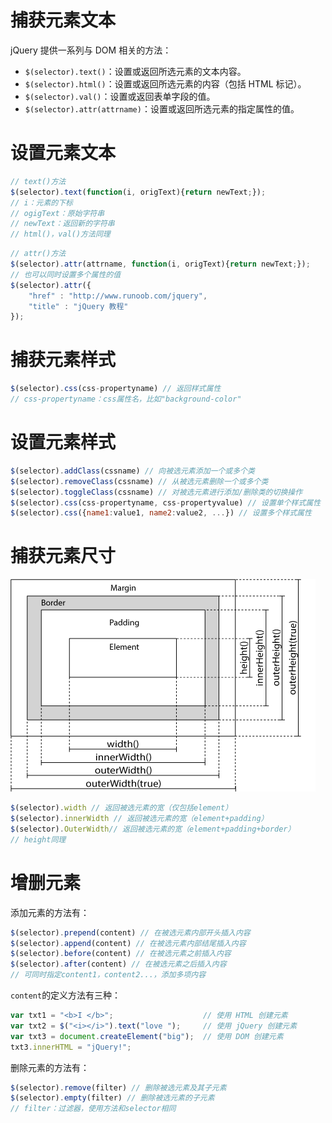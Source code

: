 # 捕获元素文本

jQuery 提供一系列与 DOM 相关的方法：
+ `$(selector).text()`：设置或返回所选元素的文本内容。
+ `$(selector).html()`：设置或返回所选元素的内容（包括 HTML 标记）。
+ `$(selector).val()`：设置或返回表单字段的值。
+ `$(selector).attr(attrname)`：设置或返回所选元素的指定属性的值。

# 设置元素文本

```javascript
// text()方法
$(selector).text(function(i, origText){return newText;});
// i：元素的下标
// ogigText：原始字符串
// newText：返回新的字符串
// html()，val()方法同理
```
```javascript
// attr()方法
$(selector).attr(attrname, function(i, origText){return newText;});
// 也可以同时设置多个属性的值
$(selector).attr({
    "href" : "http://www.runoob.com/jquery",
    "title" : "jQuery 教程"
});
```

# 捕获元素样式

```javascript
$(selector).css(css-propertyname) // 返回样式属性
// css-propertyname：css属性名，比如"background-color"
```

# 设置元素样式

```javascript
$(selector).addClass(cssname) // 向被选元素添加一个或多个类
$(selector).removeClass(cssname) // 从被选元素删除一个或多个类
$(selector).toggleClass(cssname) // 对被选元素进行添加/删除类的切换操作
$(selector).css(css-propertyname, css-propertyvalue) // 设置单个样式属性
$(selector).css({name1:value1, name2:value2, ...}) // 设置多个样式属性
```

# 捕获元素尺寸

![element-size](img/element-size.jpg)

```javascript
$(selector).width // 返回被选元素的宽（仅包括element）
$(selector).innerWidth // 返回被选元素的宽（element+padding）
$(selector).OuterWidth// 返回被选元素的宽（element+padding+border）
// height同理
```

# 增删元素

添加元素的方法有：
```javascript
$(selector).prepend(content) // 在被选元素内部开头插入内容
$(selector).append(content) // 在被选元素内部结尾插入内容
$(selector).before(content) // 在被选元素之前插入内容
$(selector).after(content) // 在被选元素之后插入内容
// 可同时指定content1，content2...，添加多项内容
```

`content`的定义方法有三种：
```javascript
var txt1 = "<b>I </b>";                    // 使用 HTML 创建元素
var txt2 = $("<i></i>").text("love ");     // 使用 jQuery 创建元素
var txt3 = document.createElement("big");  // 使用 DOM 创建元素
txt3.innerHTML = "jQuery!";
```

删除元素的方法有：
```javascript
$(selector).remove(filter) // 删除被选元素及其子元素
$(selector).empty(filter) // 删除被选元素的子元素
// filter：过滤器，使用方法和selector相同
```


